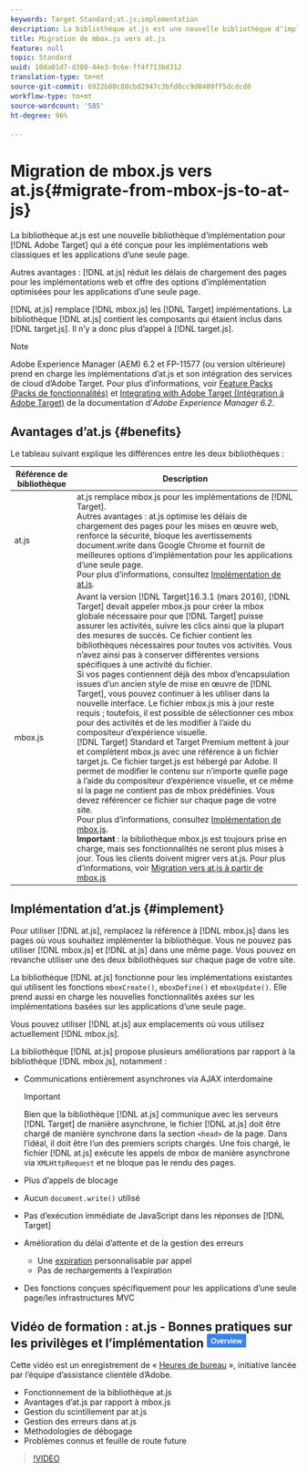 ```yaml
---
keywords: Target Standard;at.js;implementation
description: La bibliothèque at.js est une nouvelle bibliothèque d’implémentation pour Adobe Target qui a été conçue pour les implémentations web classiques et les applications d’une seule page.
title: Migration de mbox.js vers at.js
feature: null
topic: Standard
uuid: 10da01d7-d308-44e3-9c6e-ff4f713bd312
translation-type: tm+mt
source-git-commit: 6922b80c88cbd2947c3bfd0cc9d8409ff5dcdcd0
workflow-type: tm+mt
source-wordcount: '585'
ht-degree: 96%

---
```



# Migration de mbox.js vers at.js{#migrate-from-mbox-js-to-at-js}

La bibliothèque at.js est une nouvelle bibliothèque d’implémentation pour [!DNL Adobe Target] qui a été conçue pour les implémentations web classiques et les applications d’une seule page.

Autres avantages : [!DNL at.js] réduit les délais de chargement des pages pour les implémentations web et offre des options d’implémentation optimisées pour les applications d’une seule page.

[!DNL at.js] remplace [!DNL mbox.js] les [!DNL Target] implémentations. La bibliothèque [!DNL at.js] contient les composants qui étaient inclus dans [!DNL target.js]. Il n’y a donc plus d’appel à [!DNL target.js].

>[!NOTE]
>
>Adobe Experience Manager (AEM) 6.2 et FP-11577 (ou version ultérieure) prend en charge les implémentations d’at.js et son intégration des services de cloud d’Adobe Target. Pour plus d’informations, voir [Feature Packs (Packs de fonctionnalités)](https://docs.adobe.com/docs/en/aem/6-2/release-notes/feature-packs.html) et [Integrating with Adobe Target (Intégration à Adobe Target)](https://docs.adobe.com/docs/en/aem/6-2/administer/integration/marketing-cloud/target.html) de la documentation d’*Adobe Experience Manager 6.2*.

## Avantages d’at.js {#benefits}

Le tableau suivant explique les différences entre les deux bibliothèques :

| Référence de bibliothèque | Description |
|--- |--- |
| at.js | at.js remplace mbox.js pour les implémentations de [!DNL Target].<br>Autres avantages : at.js optimise les délais de chargement des pages pour les mises en œuvre web, renforce la sécurité, bloque les avertissements document.write dans Google Chrome et fournit de meilleures options d’implémentation pour les applications d’une seule page.<br>Pour plus d’informations, consultez [Implémentation de at.js](#implement). |
| mbox.js | Avant la version [!DNL Target]16.3.1 (mars 2016), [!DNL Target] devait appeler mbox.js pour créer la mbox globale nécessaire pour que [!DNL Target] puisse assurer les activités, suivre les clics ainsi que la plupart des mesures de succès. Ce fichier contient les bibliothèques nécessaires pour toutes vos activités. Vous n’avez ainsi pas à conserver différentes versions spécifiques à une activité du fichier.<br>Si vos pages contiennent déjà des mbox d’encapsulation issues d’un ancien style de mise en œuvre de [!DNL Target], vous pouvez continuer à les utiliser dans la nouvelle interface. Le fichier mbox.js mis à jour reste requis ; toutefois, il est possible de sélectionner ces mbox pour des activités et de les modifier à l’aide du compositeur d’expérience visuelle.<br>[!DNL Target] Standard et Target Premium mettent à jour et complètent mbox.js avec une référence à un fichier target.js. Ce fichier target.js est hébergé par Adobe. Il permet de modifier le contenu sur n’importe quelle page à l’aide du compositeur d’expérience visuelle, et ce même si la page ne contient pas de mbox prédéfinies. Vous devez référencer ce fichier sur chaque page de votre site.<br>Pour plus d’informations, consultez [Implémentation de mbox.js](/help/c-implementing-target/c-implementing-target-for-client-side-web/t-mbox-download/mbox-download.md).<br>**Important** : la bibliothèque mbox.js est toujours prise en charge, mais ses fonctionnalités ne seront plus mises à jour. Tous les clients doivent migrer vers at.js. Pour plus d’informations, voir [Migration vers at.js à partir de mbox.js](/help/c-implementing-target/c-implementing-target-for-client-side-web/t-mbox-download/c-target-atjs-implementation/target-migrate-atjs.md) |

## Implémentation d’at.js {#implement}

Pour utiliser [!DNL at.js], remplacez la référence à [!DNL mbox.js] dans les pages où vous souhaitez implémenter la bibliothèque. Vous ne pouvez pas utiliser [!DNL mbox.js] et [!DNL at.js] dans une même page. Vous pouvez en revanche utiliser une des deux bibliothèques sur chaque page de votre site.

La bibliothèque [!DNL at.js] fonctionne pour les implémentations existantes qui utilisent les fonctions `mboxCreate()`, `mboxDefine()` et `mboxUpdate()`. Elle prend aussi en charge les nouvelles fonctionnalités axées sur les implémentations basées sur les applications d’une seule page.

Vous pouvez utiliser [!DNL at.js] aux emplacements où vous utilisez actuellement [!DNL mbox.js].

La bibliothèque [!DNL at.js] propose plusieurs améliorations par rapport à la bibliothèque [!DNL mbox.js], notamment :

* Communications entièrement asynchrones via AJAX interdomaine

   >[!IMPORTANT]
   >
   >Bien que la bibliothèque [!DNL at.js] communique avec les serveurs [!DNL Target] de manière asynchrone, le fichier [!DNL at.js] doit être chargé de manière synchrone dans la section `<head>` de la page. Dans l’idéal, il doit être l’un des premiers scripts chargés. Une fois chargé, le fichier [!DNL at.js] exécute les appels de mbox de manière asynchrone via `XMLHttpRequest` et ne bloque pas le rendu des pages.

* Plus d’appels de blocage
* Aucun `document.write()` utilisé
* Pas d’exécution immédiate de JavaScript dans les réponses de [!DNL Target]
* Amélioration du délai d’attente et de la gestion des erreurs

   * Une [expiration](/help/c-implementing-target/c-implementing-target-for-client-side-web/targetgobalsettings.md) personnalisable par appel
   * Pas de rechargements à l’expiration

* Des fonctions conçues spécifiquement pour les applications d’une seule page/les infrastructures MVC

## Vidéo de formation : at.js - Bonnes pratiques sur les privilèges et l’implémentation ![badge Aperçu](/help/assets/overview.png)

Cette vidéo est un enregistrement de « [Heures de bureau](../../../../cmp-resources-and-contact-information.md#concept_58EA30379D3B48C4848BA2A8C464A5B7) », initiative lancée par l’équipe d’assistance clientèle d’Adobe.

* Fonctionnement de la bibliothèque at.js
* Avantages d’at.js par rapport à mbox.js
* Gestion du scintillement par at.js
* Gestion des erreurs dans at.js
* Méthodologies de débogage
* Problèmes connus et feuille de route future

>[!VIDEO](https://video.tv.adobe.com/v/22223/)
